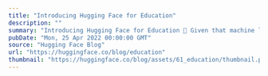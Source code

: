 ```yaml
---
title: "Introducing Hugging Face for Education"
description: ""
summary: "Introducing Hugging Face for Education 🤗 Given that machine learning will make up the overwhelming m..."
pubDate: "Mon, 25 Apr 2022 00:00:00 GMT"
source: "Hugging Face Blog"
url: "https://huggingface.co/blog/education"
thumbnail: "https://huggingface.co/blog/assets/61_education/thumbnail.png"
---
```


